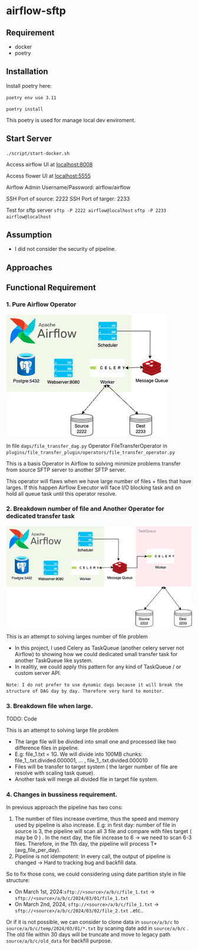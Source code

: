 # airflow-sftp
## Requirement 
- docker
- poetry 

## Installation
Install poetry here: 

`
poetry env use 3.11
`

`
poetry install
`

This poetry is used for manage local dev enviroment.

## Start Server 
`./script/start-docker.sh`

Access airflow UI at [localhost:8008](http://localhost:8008/)

Access flower  UI at [localhost:5555](http://localhost:5555/)


Airflow Admin Username/Password: airflow/airflow


SSH Port of source: 2222
SSH Port of targer: 2233


Test for sftp server
`sftp -P 2222 airflow@localhost`
`sftp -P 2233 airflow@localhost`


## Assumption
- I did not consider the security of pipeline. 

## Approaches
## Functional Requirement 

### 1. Pure Airflow Operator
![1](images/airflow_1.png)

In file `dags/file_transfer_dag.py`
Operator FileTransferOperator in `plugins/file_transfer_plugin/operators/file_transfer_operator.py`

This is a basis Operator in Airflow to solving minimize problems transfer from source SFTP server to another SFTP server. 

This operator will flaws when we have large number of files + files that have larges. If this happen Airflow Executor will face I/O blocking task and on hold all queue task until this operator resolve.

### 2. Breakdown number of file and Another Operator for dedicated transfer task
![2](images/airflow_2.png)


This is an attempt to solving larges number of file problem
- In this project, I used Celery as TaskQueue (another celery server not Airflow) to showing how we could dedicated small transfer task for another TaskQueue like system. 
- In realitiy, we could apply this pattern for any kind of TaskQueue / or custom server API. 

`Note: I do not prefer to use dynamic dags because it will break the structure of DAG day by day. Therefore very hard to monitor. `

### 3. Breakdown file when large.
TODO: Code

This is an attempt to solving large file problem
- The large file will be divided into small one and processed like two difference files in pipeline. 
- E.g: file_1.txt = 1G. We will divide into 100MB chunks: 
file_1_.txt.divided.000001, ... , file_1_.txt.divided.000010
- Files will be transfer to target system ( the larger number of file are resolve with scaling task queue). 
- Another task will merge all divided file in target file system.



### 4. Changes in bussiness requirement.
In previous approach the pipeline has two cons:
1. The number of files increase overtime, thus the speed and memory used by pipeline is also increase. E.g: in first day: number of file in source is 3, the pipeline will scan all 3 file and compare with files target ( may be 0 ) . In the next day, the file increase to 6 -> we need to scan 6-3 files. Therefore, in the Tth day, the pipeline will process T*(avg_file_per_day). 
2. Pipeline is not idempotent: In every call, the output of pipeline is changed -> Hard to tracking bug and backfill data.

So to fix those cons, we could considering using date partition style in file structure:

- On March 1st, 2024:`sftp://<source>/a/b/c/file_1.txt` -> `sftp://<source>/a/b/c/2024/03/01/file_1.txt`
- On March 2nd, 2024, `sftp://<source>/a/b/c/file_1.txt` -> `sftp://<source>/a/b/c/2024/03/02/file_2.txt`
..etc.. 

Or if it is not possible, we can consider to clone data in `source/a/b/c` to `source/a/b/c/temp/2024/03/01/*.txt` by scaning date add in `source/a/b/c` . The old file within 30 days will be truncate and move to legacy path `source/a/b/c/old_data` for backfill purpose. 